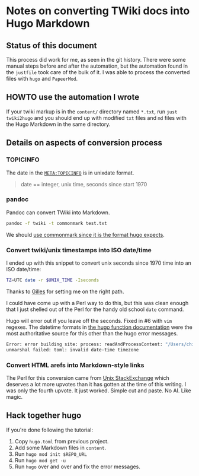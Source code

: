 # Notes on converting TWiki docs into Hugo Markdown

## Status of this document

This process did work for me, as seen in the git history.  There were some manual
steps before and after the automation, but the automation found in the `justfile`
took care of the bulk of it.  I was able to process the converted files with
`hugo` and `PapeerMod`.

## HOWTO use the automation I wrote

If your twiki markup is in the `content/` directory named `*.txt`, run
`just twiki2hugo` and you should end up with modified `txt` files and
`md` files with the Hugo Markdown in the same directory.

## Details on aspects of conversion process

### TOPICINFO

The date in the [`META:TOPICINFO`](https://www.twiki.org/cgi-bin/view/TWiki06x01/TWikiMetaData#META_TOPICINFO) is in unixdate format.

> date == integer, unix time, seconds since start 1970

### pandoc

Pandoc can convert TWiki into Markdown.

```bash
pandoc -f twiki -t commonmark test.txt
```

We should [use commonmark since it is the format hugo expects](https://github.com/jgm/pandoc/discussions/10739).

### Convert twiki/unix timestamps into ISO date/time

I ended up with this snippet to convert unix seconds since 1970 time into an ISO date/time:

```bash
TZ=UTC date -r $UNIX_TIME -Iseconds
```

Thanks to [Gilles](https://unix.stackexchange.com/a/2993/79839) for setting me on the right path.

I could have come up with a Perl way to do this, but this was clean enough that I
just shelled out of the Perl for the handy old school `date` command.

Hugo will error out if you leave off the seconds.  Fixed in #6 with `vim` regexes.
The datetime formats in [the hugo function documentation](https://gohugo.io/functions/time/format/)
were the most authoritative source for this other than the hugo error messages.

```bash
Error: error building site: process: readAndProcessContent: "/Users/chicks/Documents/git/www-fini-net/content/ConsultingServices.md:3:27":
unmarshal failed: toml: invalid date-time timezone
```

### Convert HTML arefs into Markdown-style links

The Perl for this conversion came from
[Unix StackExchange](https://unix.stackexchange.com/a/582424/79839)
which deserves a lot more upvotes than it has gotten at the time of this writing.
I was only the fourth upvote.  It just worked.  Simple cut and paste.  No AI.  Like magic.

## Hack together hugo

If you're done following the tutorial:

1. Copy `hugo.toml` from previous project.
1. Add some Markdown files in `content`.
1. Run `hugo mod init $REPO_URL`
1. Run `hugo mod get -u`
1. Run `hugo` over and over and fix the error messages.
